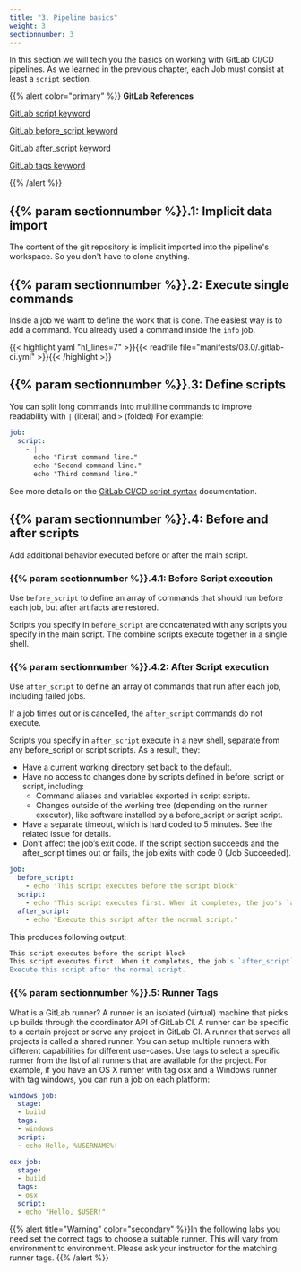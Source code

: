 ```yaml
---
title: "3. Pipeline basics"
weight: 3
sectionnumber: 3
---
```


In this section we will tech you the basics on working with GitLab CI/CD pipelines.
As we learned in the previous chapter, each Job must consist at least a `script` section.

{{% alert color="primary" %}}
**GitLab References**

[GitLab script keyword](https://docs.gitlab.com/ee/ci/yaml/README.html#script)

[GitLab before_script keyword](https://docs.gitlab.com/ee/ci/yaml/README.html#before_script)

[GitLab after_script keyword](https://docs.gitlab.com/ee/ci/yaml/README.html#after_script)

[GitLab tags keyword](https://docs.gitlab.com/ee/ci/yaml/index.html#tags)

{{% /alert %}}


## {{% param sectionnumber %}}.1: Implicit data import

The content of the git repository is implicit imported into the pipeline's workspace. So you don't have to clone anything.


## {{% param sectionnumber %}}.2: Execute single commands

Inside a job we want to define the work that is done. The easiest way is to add a command. You already used a command inside the `info` job.

{{< highlight yaml "hl_lines=7" >}}{{< readfile file="manifests/03.0/.gitlab-ci.yml" >}}{{< /highlight >}}


## {{% param sectionnumber %}}.3: Define scripts

You can split long commands into multiline commands to improve readability with `|` (literal) and `>` (folded)
For example:

```yaml
job:
  script:
    - |
      echo "First command line."
      echo "Second command line."
      echo "Third command line."
```

See more details on the [GitLab CI/CD script syntax](https://docs.gitlab.com/ee/ci/yaml/script.html) documentation.


## {{% param sectionnumber %}}.4: Before and after scripts

Add additional behavior executed before or after the main script.


### {{% param sectionnumber %}}.4.1: Before Script execution

Use `before_script` to define an array of commands that should run before each job, but after artifacts are restored.

Scripts you specify in `before_script` are concatenated with any scripts you specify in the main script. The combine scripts execute together in a single shell.


### {{% param sectionnumber %}}.4.2: After Script execution

Use `after_script` to define an array of commands that run after each job, including failed jobs.

If a job times out or is cancelled, the `after_script` commands do not execute.

Scripts you specify in `after_script` execute in a new shell, separate from any before_script or script scripts. As a result, they:

* Have a current working directory set back to the default.
* Have no access to changes done by scripts defined in before_script or script, including:
  * Command aliases and variables exported in script scripts.
  * Changes outside of the working tree (depending on the runner executor), like software installed by a before_script or script script.
* Have a separate timeout, which is hard coded to 5 minutes. See the related issue for details.
* Don’t affect the job’s exit code. If the script section succeeds and the after_script times out or fails, the job exits with code 0 (Job Succeeded).

```yaml
job:
  before_script:
    - echo "This script executes before the script block"
  script:
    - echo "This script executes first. When it completes, the job's `after_script` executes."
  after_script:
    - echo "Execute this script after the normal script."
```

This produces following output:

```bash
This script executes before the script block
This script executes first. When it completes, the job's `after_script` executes.
Execute this script after the normal script.
```


### {{% param sectionnumber %}}.5: Runner Tags

What is a GitLab runner? A runner is an isolated (virtual) machine that picks up builds through the coordinator API of GitLab CI. A runner can be specific to a certain project or serve any project in GitLab CI. A runner that serves all projects is called a shared runner. You can setup multiple runners with different capabilities for different use-cases. Use tags to select a specific runner from the list of all runners that are available for the project. For example, if you have an OS X runner with tag osx and a Windows runner with tag windows, you can run a job on each platform:

```yaml
windows job:
  stage:
  - build
  tags:
  - windows
  script:
  - echo Hello, %USERNAME%!

osx job:
  stage:
  - build
  tags:
  - osx
  script:
  - echo "Hello, $USER!"
```

{{% alert title="Warning" color="secondary" %}}In the following labs you need set the correct tags to choose a suitable runner. This will vary from environment to environment. Please ask your instructor for the matching runner tags.
{{% /alert %}}